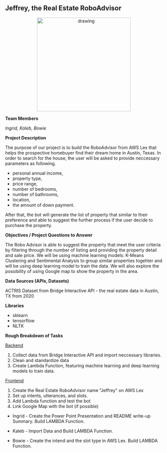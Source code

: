 ## Jeffrey, the Real Estate RoboAdvisor

<p align="center">
<img src="https://github.com/padthai-sketch/Project-RealEstate-RoboAdvisor-Group-6-/blob/main/Images/logo.png?raw=true" alt="drawing" width="300"/></p>

**Team Members**

*Ingrid, Kaleb, Bowie*

**Project Description**

The purpose of our project is to build the RoboAdvisor from AWS Lex that helps the prospective homebuyer find their dream home in Austin, Texas. In order to search for the house, the user will be asked to provide neccessary parameters as following. 
- personal annual income, 
- property type, 
- price range, 
- number of bedrooms, 
- number of bathrooms, 
- location, 
- the amount of down payment. 

After that, the bot will generate the list of property that similar to their preference and able to suggest the further process if the user decide to purchase the property. 

**Objectives / Project Questions to Answer**

The Robo Advisor is able to suggest the property that meet the user criteria by filtering through the number of listing and providing the property detail and sale price. We will be using machine learning models: K-Means Clustering and Sentimental Analysis to group similar properties togehter and will be using deep learning model to train the data. We will also explore the possibility of using Google map to show the property in the area.

**Data Sources (APIs, Datasets)**

ACTRIS Dataset from Bridge Interactive API - the real estate data in Austin, TX from 2020

**Libraries**

- sklearn
- tensorflow
- NLTK

**Rough Breakdown of Tasks**

<ins>Backend</ins>
1. Collect data from Bridge Interactive API and import neccessary libraries.
2. Clean and standardize data
3. Create Lambda Function, featuring machine learning and deep learning models to train data.

<ins>Frontend</ins>
1. Create the Real Estate RoboAdvisor name "Jeffrey" on AWS Lex
2. Set up intents, utterances, and slots.
3. Add Lambda function and test the bot 
4. Link Google Map with the bot (if possible) 


- Ingrid - Create the Power Point Presentation and README write-up Summary. Build LAMBDA Function.

- Kaleb - Import Data and Build LAMBDA Function.

- Bowie - Create the intend and the slot type in AWS Lex. Build LAMBDA Function.

